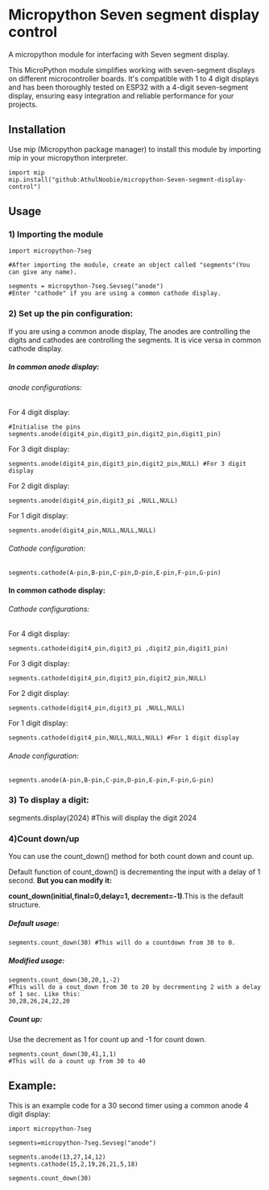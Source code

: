 # Micropython Seven segment display control
A micropython module for interfacing with Seven segment display.

This MicroPython module simplifies working with seven-segment displays on different microcontroller boards. It's compatible with 1 to 4 digit displays and has been thoroughly tested on ESP32 with a 4-digit seven-segment display, ensuring easy integration and reliable performance for your projects.

## Installation
Use mip (Micropython package manager) to install this module by importing mip in your micropython interpreter.

```
import mip
mip.install("github:AthulNoobie/micropython-Seven-segment-display-control")
```
## Usage
### 1) Importing the module
```
import micropython-7seg

#After importing the module, create an object called "segments"(You can give any name).

segments = micropython-7seg.Sevseg("anode")
#Enter "cathode" if you are using a common cathode display.
```
### 2) Set up the pin configuration:

If you are using a common anode display, The anodes are controlling the digits and cathodes are controlling the segments. It is vice versa in common cathode display.
##### In common anode display:
###### anode configurations:
For 4 digit display:
```
#Initialise the pins
segments.anode(digit4_pin,digit3_pin,digit2_pin,digit1_pin)
```
For 3 digit display:
```
segments.anode(digit4_pin,digit3_pin,digit2_pin,NULL) #For 3 digit display
```
For 2 digit display:
```
segments.anode(digit4_pin,digit3_pi ,NULL,NULL)
```
For 1 digit display:
```
segments.anode(digit4_pin,NULL,NULL,NULL) 
```
###### Cathode configuration:
```
segments.cathode(A-pin,B-pin,C-pin,D-pin,E-pin,F-pin,G-pin)
```
#### In common cathode display:
###### Cathode configurations:
For 4 digit display:
```
segments.cathode(digit4_pin,digit3_pi ,digit2_pin,digit1_pin)
```
For 3 digit display:
```
segments.cathode(digit4_pin,digit3_pin,digit2_pin,NULL)
```
For 2 digit display:
```
segments.cathode(digit4_pin,digit3_pi ,NULL,NULL)
```
For 1 digit display:
```
segments.cathode(digit4_pin,NULL,NULL,NULL) #For 1 digit display
```
###### Anode configuration:
```
segments.anode(A-pin,B-pin,C-pin,D-pin,E-pin,F-pin,G-pin)
```
### 3) To display a digit:

segments.display(2024)
#This will display the digit 2024

### 4)Count down/up

You can use the count_down() method for both count down and count up.

Default function of count_down() is decrementing the input with a delay of 1 second. **But you can modify it:**

**count_down(initial,final=0,delay=1, decrement=-1)**.This is the default structure.

##### Default usage:
```
segments.count_down(30) #This will do a countdown from 30 to 0.
```
##### Modified usage:
```
segments.count_down(30,20,1,-2)
#This will do a cout_down from 30 to 20 by decrementing 2 with a delay of 1 sec. Like this:
30,28,26,24,22,20
```
##### Count up:
Use the decrement as 1 for count up and -1 for count down.
```
segments.count_down(30,41,1,1)
#This will do a count up from 30 to 40
```
## Example:
This is an example code for a 30 second timer using a common anode 4 digit display:
```
import micropython-7seg

segments=micropython-7seg.Sevseg("anode")

segments.anode(13,27,14,12)
segments.cathode(15,2,19,26,21,5,18)

segments.count_down(30)
```
